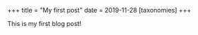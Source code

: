 +++
title = "My first post"
date = 2019-11-28
[taxonomies]
+++

This is my first blog post!<!-- more -->
